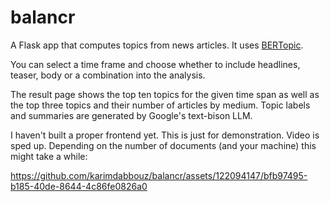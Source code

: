 # balancr

A Flask app that computes topics from news articles. It uses [BERTopic](https://maartengr.github.io/BERTopic/index.html).

You can select a time frame and choose whether to include headlines, teaser, body or a combination into the analysis.

The result page shows the top ten topics for the given time span as well as the top three topics and their number of articles by medium. Topic labels and summaries are generated by Google's text-bison LLM.

I haven't built a proper frontend yet. This is just for demonstration. Video is sped up. Depending on the number of documents (and your machine) this might take a while:


https://github.com/karimdabbouz/balancr/assets/122094147/bfb97495-b185-40de-8644-4c86fe0826a0
